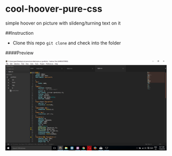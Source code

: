 # cool-hoover-pure-css
simple hoover on picture with slideng/turning text on it


##Instruction

- Clone this repo ```git clone``` and check into the folder 





####Preview

![sass-js-coding-test screenshot](https://github.com/andrzejbajuk79/cool-hoover-pure-css/blob/master/Screenshot%20(22).png?raw=true)
